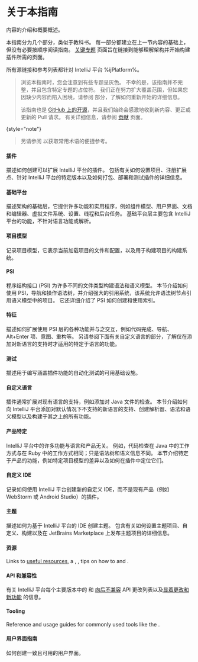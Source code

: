 <!-- Copyright 2000-2024 JetBrains s.r.o. and other contributors. Use of this source code is governed by the Apache 2.0 license that can be found in the LICENSE file. -->

# 关于本指南

<link-summary>内容的介绍和概要概述。</link-summary>

本指南分为几个部分，类似于教科书。
每一部分都建立在上一节内容的基础上，但没有必要按顺序阅读指南。
[关键专题](key_topics.md) 页面旨在链接到能够理解架构并开始构建插件所需的页面。

所有源链接和参考列表都针对 IntelliJ 平台 %ijPlatform%。

> 浏览本指南时，您会注意到有些专题呈灰色。
> 不幸的是，该指南并不完整，并且包含特定专题的占位符。
> 我们正在努力扩大覆盖范围，但如果您因缺少内容而陷入困境，请参阅 [](getting_help.topic) 部分，了解如何重新开始的详细信息。
>
> 该指南也是 [GitHub 上的开源](https://github.com/JetBrains/intellij-sdk-docs)，并且我们始终会感激地收到新内容、更正或更新的 Pull 请求。
> 有关详细信息，请参阅 [贡献](intellij-sdk-docs-original_CONTRIBUTING.md) 页面。
>
{style="note"}

> 另请参阅 [](glossary.md) 以获取常用术语的便捷参考。
>

#### 插件

描述如何创建可以扩展 IntelliJ 平台的插件。
包括有关如何设置项目、注册扩展点、针对 IntelliJ 平台的特定版本以及如何打包、部署和测试插件的详细信息。

#### 基础平台

描述架构的基础层，它提供许多功能和实用程序，例如组件模型、用户界面、文档和编辑器、虚拟文件系统、设置、线程和后台任务。
基础平台层主要包含 IntelliJ 平台的功能，不针对语言功能或解析。

#### 项目模型

记录项目模型，它表示当前加载项目的文件和配置，以及用于构建项目的构建系统。

#### PSI

程序结构接口 (PSI) 为许多不同的文件类型构建语法和语义模型。
本节介绍如何使用 PSI，导航和操作语法树，并介绍强大的引用系统，该系统允许语法树节点引用语义模型中的项目。
它还详细介绍了 PSI 如何创建和使用索引。

#### 特征

描述如何扩展使用 PSI 层的各种功能并与之交互，例如代码完成、导航、<shortcut>Alt+Enter</shortcut> 项、意图、重构等。
另请参阅下面有关自定义语言的部分，了解仅在添加对新语言的支持时才适用的特定于语言的功能。

#### 测试

描述用于编写涵盖插件功能的自动化测试的可用基础设施。

#### 自定义语言

插件通常扩展对现有语言的支持，例如添加对 Java 文件的检查。
本节介绍如何向 IntelliJ 平台添加对默认情况下不支持的新语言的支持、创建解析器、语法和语义模型以及构建于其之上的所有功能。

#### 产品特定

IntelliJ 平台中的许多功能与语言和产品无关。
例如，代码检查在 Java 中的工作方式与在 Ruby 中的工作方式相同；只是语法树和语义信息不同。
本节介绍特定于产品的功能，例如特定项目模型的差异以及如何在插件中定位它们。

#### 自定义 IDE

记录如何使用 IntelliJ 平台创建新的自定义 IDE，而不是现有产品（例如 WebStorm 或 Android Studio）的插件。

#### 主题

描述如何为基于 IntelliJ 平台的 IDE 创建主题。
包含有关如何设置主题项目、自定义、构建以及在 JetBrains Marketplace 上发布主题项目的详细信息。

#### 资源

Links to [useful resources](useful_links.md), a [](glossary.md), [](intellij_platform_extension_point_list.md), tips on how to [](explore_api.md) and [](learning_resources.md).

#### API 和兼容性

有关 IntelliJ 平台每个主要版本中的 [](verifying_plugin_compatibility.md) 和 [向后不兼容](api_changes_list.md) API 更改列表以及[显着更改和新功能](api_notable.md) 的信息。

#### Tooling

Reference and usage guides for commonly used tools like the [](tools_intellij_platform_gradle_plugin.md).

#### 用户界面指南

如何创建一致且可用的用户界面。
